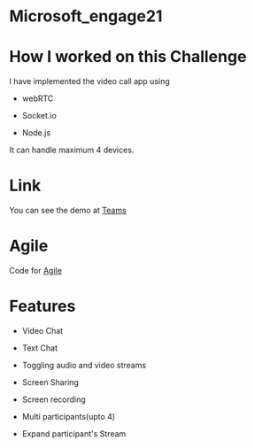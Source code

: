 # Microsoft_engage21

# How I worked on this Challenge

I have implemented the video call app using

* webRTC

* Socket.io

* Node.js

 It can handle maximum 4 devices.

# Link

You can see the demo at <a href="https://chat.1410inc.xyz">Teams</a>

# Agile

Code for <a href = "https://github.com/chaitanya3323/Microsoft_engage21/blob/40e66d7408b1f7530de0ffbca73fa5ac26c20012/src/assets/js/helpers.js#L266-L324">Agile</a>

# Features

* Video Chat
  
* Text Chat

* Toggling audio and video streams

* Screen Sharing

* Screen recording

* Multi participants(upto 4)

* Expand participant's Stream
